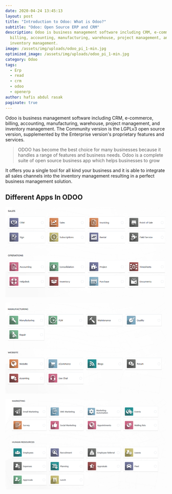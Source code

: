 ```yaml
---
date: 2020-04-24 13:45:13
layout: post
title: "Introduction to Odoo: What is Odoo?"
subtitle: "Odoo: Open Source ERP and CRM"
description: Odoo is business management software including CRM, e-commerce,
  billing, accounting, manufacturing, warehouse, project management, and
  inventory management.
image: /assets/img/uploads/odoo_pi_1-min.jpg
optimized_image: /assets/img/uploads/odoo_pi_1-min.jpg
category: Odoo
tags:
  - Erp
  - read
  - crm
  - odoo
  - openerp
author: hafis abdul rasak
paginate: true
---
```

Odoo is business management software including CRM, e-commerce, billing, accounting, manufacturing, warehouse, project management, and inventory management. The Community version is the LGPLv3 open source version, supplemented by the Enterprise version's proprietary features and services.

> ODOO has become the best choice for many businesses because it handles a range of features and business needs. Odoo is a complete suite of open source business app which helps businesses to grow

It offers you a single tool for all kind your business and it is able to integrate all sales channels into the inventory management resulting in a perfect business management solution.

## Different Apps In ODOO

![apps](/assets/img/uploads/screenshot-3-.png "apps1")

![apps](/assets/img/uploads/screenshot-4-.png "apps2")

![apps](/assets/img/uploads/screenshot-5-.png "apps3")